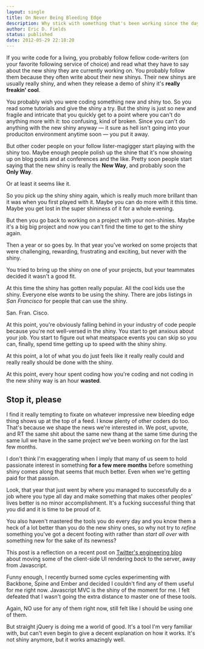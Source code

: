 ```yaml
---
layout: single
title: On Never Being Bleeding Edge
description: Why stick with something that's been working since the day we implemented it when there's SO much untested technology out there!?!??
author: Eric D. Fields
status: published
date: 2012-05-29 22:18:20
---
```


If you write code for a living, you probably follow fellow code-writers (on your favorite following service of choice) and read what they have to say about the new shiny they are currently working on. You probably follow them because they often write about their new shinys. Their new shinys are usually really shiny, and when they release a demo of shiny it's **really freakin' cool**. 

You probably wish you were coding something new and shiny too. So you read some tutorials and give the shiny a try. But the shiny is just so new and fragile and intricate that you quickly get to a point where you can't do anything more with it: too confusing, kind of broken. Since you can't do anything with the new shiny anyway — it sure as hell isn't going into your produciton environment anytime soon — you put it away.

But other coder people on your follow lister-magigger start playing with the shiny too. Maybe enough people polish up the shine that it's now showing up on blog posts and at conferences and the like. Pretty soon people start saying that the new shiny is really the **New Way**, and probably soon the **Only Way**.

Or at least it seems like it.

So you pick up the shiny shiny again, which is really much more brillant than it was when you first played with it. Maybe you can do more with it this time. Maybe you get lost in the super shininess of it for a whole evening. 

But then you go back to working on a project with your non-shinies. Maybe it's a big big project and now you can't find the time to get to the shiny again. 

Then a year or so goes by. In that year you've worked on some projects that were challenging, rewarding, frustrating and exciting, but never with the shiny. 

You tried to bring up the shiny on one of your projects, but your teammates decided it wasn't a good fit.

At this time the shiny has gotten really popular. All the cool kids use the shiny. Everyone else *wants* to be using the shiny. There are jobs listings in *San Francisco* for people that can use the shiny. 

San. Fran. Cisco. 

At this point, you're obviously falling behind in your industry of code people because you're not well-versed in the shiny. You start to get anxious about your job. You start to figure out what meatspace events you can skip so you can, finally, spend time getting up to speed with the shiny shiny.

At this point, a lot of what you do just feels like it really really could and really really should be done with the shiny.

At this point, every hour spent coding how you're coding and not coding in the new shiny way is an hour **wasted**. 

## Stop it, please

I find it really tempting to fixate on whatever impressive new bleeding edge thing shows up at the top of a feed. I know plenty of other coders do too. That's because we shape the news we're interested in. We post, upvote, and RT the same shit about the same new thang at the same time during the same lull we have in the same project we've been working on for the last few months.

I don't think I'm exaggerating when I imply that many of us seem to hold passionate interest in something **for a few mere months** before something shiny comes along that seems that much better. Even when we're getting paid for that passion.

Look, that year that just went by where you managed to successfully do a job where you type all day and make something that makes other peoples' lives better is no minor accomplishment. It's a fucking successful thing that you did and it is time to be proud of it. 

You also haven't mastered the tools you do every day and you know them a heck of a lot better than you do the new shiny ones, so why not try to *refine* something you've got a decent footing with rather than _start all over_ with something new for the sake of its newness?

This post is a reflection on a recent post on [Twitter's engineering blog](http://www.glassdoor.com/Salaries/copy-chief-salary-SRCH_KO0,10.htm) about moving some of the client-side UI rendering _back_ to the server, away from Javascript. 

Funny enough, I recently burned some cycles experimenting with Backbone, Spine and Ember and decided I couldn't find any of them useful for me right now. Javascript MVC is the shiny of the moment for me. I felt defeated that I wasn't going the extra distance to master one of these tools.

Again, NO use for any of them right now, still felt like I should be using one of them. 

But straight jQuery is doing me a world of good. It's a tool I'm very familiar with, but can't even begin to give a decent explanation on how it works. It's not shiny anymore, but it works amazingly well.





